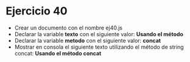 # Ejercicio 40

- Crear un documento con el nombre ej40.js
- Declarar la variable **texto** con el siguiente valor: **Usando el método**
- Declarar la variable **metodo** con el siguiente valor: **concat**
- Mostrar en consola el siguiente texto utilizando el método de string concat: **Usando el método concat**
